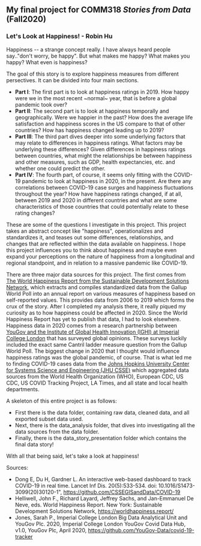 ## My final project for COMM318 _Stories from Data_ (Fall2020)

### **Let's Look at Happiness!** - Robin Hu

Happiness -- a strange concept really. I have always heard people say.."don't worry, be happy". But what makes me happy? What makes you happy? What even is happiness?

The goal of this story is to explore happiness measures from different persectives. It can be divided into four main sections. 
- **Part I**: The first part is to look at happiness ratings in 2019. How happy were we in the most recent ~normal~ year, that is before a global pandemic took over?
- **Part II**: The second part is to look at happiness temporally and geographically. Were we happier in the past? How does the average life satisfaction and happiness scores in the US compare to that of other countries? How has happiness changed leading up to 2019?
- **Part III**: The third part dives deeper into some underlying factors that may relate to differences in happiness ratings. What factors may be underlying these differences? Given differences in happiness ratings between countries, what might the relationships be between happiness and other measures, such as GDP, health expectancies, etc. and whether one could predict the other. 
- **Part IV**: The fourth part, of course, it seems only fitting with the COVID-19 pandemic to look at happiness in 2020, in the present. Are there any correlations between COVID-19 case surges and happiness fluctuations throughout the year? How have happiness ratings changed, if at all, between 2019 and 2020 in different countries and what are some characteristics of those countries that could potentially relate to these rating changes? 

These are some of the questions I investigate in this project. This project takes an abstract concept like "happiness", operationalizes and standardizes it, and teases out some differences, relationships, and changes that are reflected within the data available on happiness. I hope this project influences you to think about happiness and maybe even expand your perceptions on the nature of happiness from a longitudinal and regional standpoint, and in relation to a massive pandemic like COVID-19.

There are three major data sources for this project. The first comes from [The World Happiness Report from the Sustainable Development Solutions Network](https://worldhappiness.report/), which extracts and compiles standardized data from the Gallup World Poll into an annual report on various measures of happiness based on self-reported values. This provides data from 2006 to 2019 which forms the crux of the story. After I completed my analysis there, it really piqued my curiosity as to how happiness could be affected in 2020. Since the World Happiness Report has yet to publish that data, I had to look elsewhere. Happiness data in 2020 comes from a research partnership between [YouGov and the Institute of Global Health Innovation (IGHI) at Imperial College London](https://github.com/YouGov-Data/covid-19-tracker) that has surveyed global opinions. These surveys luckily included the exact same Cantril ladder measure question from the Gallup World Poll. The biggest change in 2020 that I thought would influence happiness ratings was the global pandemic, of course. That is what led me to finding COVID-19 cases data from the [Johns Hopkins University Center for Systems Science and Engineering (JHU CSSE)](https://github.com/CSSEGISandData/COVID-19) which aggregated data sources from the World Health Organization (WHO), European CDC, US CDC, US COVID Tracking Project, LA Times, and all state and local health departments.

A skeleton of this entire project is as follows:
- First there is the data folder, containing raw data, cleaned data, and all exported subset data used.
- Next, there is the data_analysis folder, that dives into investigating all the data sources from the data folder.
- Finally, there is the data_story_presentation folder which contains the final data story!

With all that being said, let's take a look at happiness!


Sources:
- Dong E, Du H, Gardner L. An interactive web-based dashboard to track COVID-19 in real time. Lancet Inf Dis. 20(5):533-534. doi: 10.1016/S1473-3099(20)30120-1", https://github.com/CSSEGISandData/COVID-19
- Helliwell, John F., Richard Layard, Jeffrey Sachs, and Jan-Emmanuel De Neve, eds. World Happiness Report. New York: Sustainable Development Solutions Network, https://worldhappiness.report/
- Jones, Sarah P., Imperial College London Big Data Analytical Unit and YouGov Plc. 2020, Imperial College London YouGov Covid Data Hub, v1.0, YouGov Plc, April 2020, https://github.com/YouGov-Data/covid-19-tracker